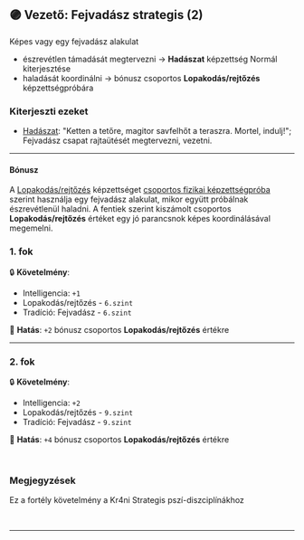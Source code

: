 ## 🟣 Vezető: Fejvadász strategis (2)

Képes vagy egy fejvadász alakulat
- észrevétlen támadását megtervezni → **Hadászat** képzettség Normál kiterjesztése
- haladását koordinálni → bónusz csoportos **Lopakodás/rejtőzés** képzettségpróbára

### Kiterjeszti ezeket

- [Hadászat](../kepzettsegek.primer.altalanos/hadaszat.md): "Ketten a tetőre, magitor savfelhőt a teraszra. Mortel, indulj!"; Fejvadász csapat rajtaütését megtervezni, vezetni.

---
#### Bónusz

A [Lopakodás/rejtőzés](../kepzettsegek.primer.altalanos/lopakodas_rejtozes.md) képzettséget [csoportos fizikai képzettségpróba](../037_csoportos_kepzettsegproba.md#%EF%B8%8F-1-csoportos-fizikai-k%C3%A9pzetts%C3%A9gpr%C3%B3ba) szerint használja egy fejvadász alakulat, mikor együtt próbálnak észrevétlenül haladni. A fentiek szerint kiszámolt csoportos **Lopakodás/rejtőzés** értéket egy jó parancsnok képes koordinálásával megemelni.

### 1. fok

🔒 **Követelmény**:
- Intelligencia: `+1`
- Lopakodás/rejtőzés - `6.szint`
- Tradíció: Fejvadász - `6.szint`

🌟 **Hatás**: `+2` bónusz csoportos **Lopakodás/rejtőzés** értékre

---
### 2. fok

🔒 **Követelmény**:
- Intelligencia: `+2`
- Lopakodás/rejtőzés - `9.szint`
- Tradíció: Fejvadász - `9.szint`

🌟 **Hatás**: `+4` bónusz csoportos **Lopakodás/rejtőzés** értékre

<br />

### Megjegyzések

Ez a fortély követelmény a Kr4ni Strategis pszí-diszciplínákhoz

<br />

---




